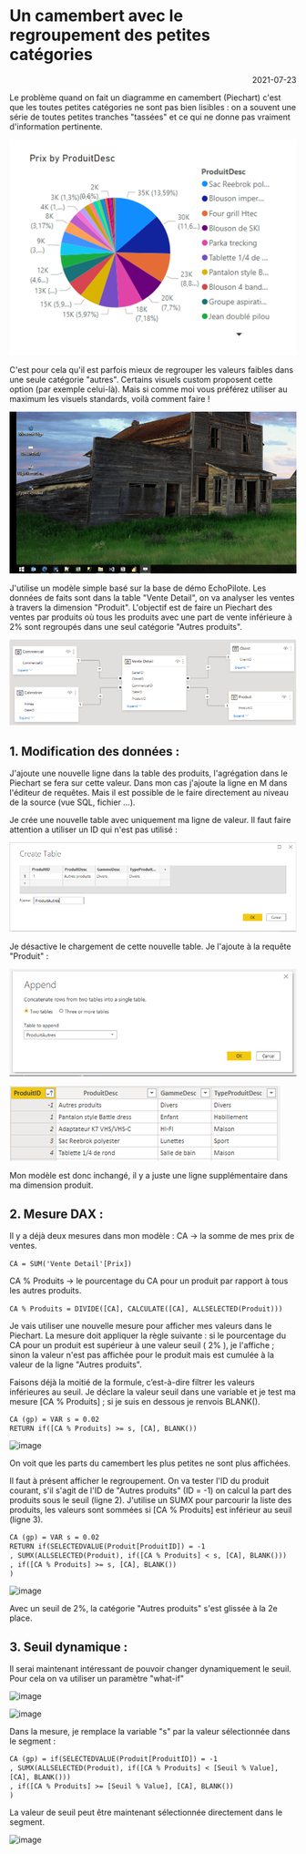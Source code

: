 # Un camembert avec le regroupement des petites catégories

<p style="text-align: right;">2021-07-23</p>

Le problème quand on fait un diagramme en camembert (Piechart) c'est que les toutes petites catégories ne sont pas bien lisibles : on a souvent une série de toutes petites tranches "tassées" et ce qui ne donne pas vraiment d'information pertinente. 

![image](/Images/camembert-sans-categories.png)

C'est pour cela qu'il est parfois mieux de regrouper les valeurs faibles dans une seule catégorie "autres". Certains visuels custom proposent cette option (par exemple celui-là). Mais si comme moi vous préférez utiliser au maximum les visuels standards, voilà comment faire !

![image](/Images/camembert-ouverture-pbi.gif)

J'utilise un modèle simple basé sur la base de démo EchoPilote. Les données de faits sont dans la table "Vente Detail", on va analyser les ventes à travers la dimension "Produit". L'objectif est de faire un Piechart des ventes par produits où tous les produits avec une part de vente inférieure à 2% sont regroupés dans une seul catégorie "Autres produits".

![image](/Images/camembert-modele-echopilote.png) 

## 1. Modification des données :
J'ajoute une nouvelle ligne dans la table des produits, l'agrégation dans le Piechart se fera sur cette valeur.
Dans mon cas j'ajoute la ligne en M dans l'éditeur de requêtes. Mais il est possible de le faire directement au niveau de la source (vue SQL, fichier …).

Je crée une nouvelle table avec uniquement ma ligne de valeur. Il faut faire attention a utiliser un ID qui n'est pas utilisé :

![image](/Images/camembert-create-table.png)

Je désactive le chargement de cette nouvelle table. Je l'ajoute à la requête "Produit" :

![image](/Images/camembert-append-table.png)

![image](/Images/camembert-resultat-table.png)

Mon modèle est donc inchangé, il y a juste une ligne supplémentaire dans ma dimension produit.

## 2. Mesure DAX :

Il y a déjà deux mesures dans mon modèle : CA -> la somme de mes prix de ventes.

```CA = SUM('Vente Detail'[Prix])```

CA % Produits -> le pourcentage du CA pour un produit par rapport à tous les autres produits.

```CA % Produits = DIVIDE([CA], CALCULATE([CA], ALLSELECTED(Produit)))```

Je vais utiliser une nouvelle mesure pour afficher mes valeurs dans le Piechart. La mesure doit appliquer la règle suivante : si le pourcentage du CA pour un produit est supérieur à une valeur seuil ( 2% ), je l'affiche ; sinon la valeur n'est pas affichée pour le produit mais est cumulée à la valeur de la ligne "Autres produits".

Faisons déjà la moitié de la formule, c’est-à-dire filtrer les valeurs inférieures au seuil. Je déclare la valeur seuil dans une variable et je test ma mesure [CA % Produits] ; si je suis en dessous je renvois BLANK().

```
CA (gp) = VAR s = 0.02
RETURN if([CA % Produits] >= s, [CA], BLANK())
```

![image](/Images/camembert-avec-categories.png)

On voit que les parts du camembert les plus petites ne sont plus affichées.

Il faut à présent afficher le regroupement. On va tester l'ID du produit courant, s'il s'agit de l'ID de "Autres produits" (ID = -1) on calcul la part des produits sous le seuil (ligne 2). J'utilise un SUMX pour parcourir la liste des produits, les valeurs sont sommées si [CA % Produits] est inférieur au seuil (ligne 3).

```
CA (gp) = VAR s = 0.02
RETURN if(SELECTEDVALUE(Produit[ProduitID]) = -1
, SUMX(ALLSELECTED(Produit), if([CA % Produits] < s, [CA], BLANK()))
, if([CA % Produits] >= s, [CA], BLANK())
)
```

![image](/Images/camembert-avec-categories2.png)

Avec un seuil de 2%, la catégorie "Autres produits" s'est glissée à la 2e place.

## 3. Seuil dynamique :

Il serai maintenant intéressant de pouvoir changer dynamiquement le seuil.
Pour cela on va utiliser un paramètre "what-if"

![image](/Images/camembert-parametre-whatif-bouton.png)

![image](/Images/camembert-parametre-whatif-config.png)

Dans la mesure, je remplace la variable "s" par la valeur sélectionnée dans le segment :

```
CA (gp) = if(SELECTEDVALUE(Produit[ProduitID]) = -1
, SUMX(ALLSELECTED(Produit), if([CA % Produits] < [Seuil % Value], [CA], BLANK()))
, if([CA % Produits] >= [Seuil % Value], [CA], BLANK())
)
```

La valeur de seuil peut être maintenant sélectionnée directement dans le segment.

![image](/Images/camembert-avec-categories-dyn.gif)